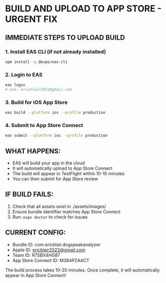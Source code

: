 # BUILD AND UPLOAD TO APP STORE - URGENT FIX

## IMMEDIATE STEPS TO UPLOAD BUILD

### 1. Install EAS CLI (if not already installed)
```bash
npm install -g @expo/eas-cli
```

### 2. Login to EAS
```bash
eas login
# Use: ericblair2022@gmail.com
```

### 3. Build for iOS App Store
```bash
eas build --platform ios --profile production
```

### 4. Submit to App Store Connect
```bash
eas submit --platform ios --profile production
```

## WHAT HAPPENS:
- EAS will build your app in the cloud
- It will automatically upload to App Store Connect
- The build will appear in TestFlight within 10-15 minutes
- You can then submit for App Store review

## IF BUILD FAILS:
1. Check that all assets exist in ./assets/images/
2. Ensure bundle identifier matches App Store Connect
3. Run: `expo doctor` to check for issues

## CURRENT CONFIG:
- Bundle ID: com.ericblair.dogspeakanalyzer
- Apple ID: ericblair2022@gmail.com
- Team ID: R7SBX4HG87
- App Store Connect ID: M384PZAACT

The build process takes 10-20 minutes. Once complete, it will automatically appear in App Store Connect!